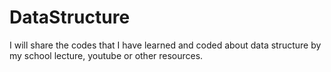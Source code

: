 # DataStructure
I will share the codes that I have learned and coded about data structure by my school lecture, youtube or other resources.

